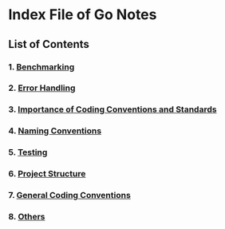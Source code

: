 # Index File of Go Notes

## List of Contents

### 1. [Benchmarking](./benchmarking.md)
### 2. [Error Handling](./error-handling.md)
### 3. [Importance of Coding Conventions and Standards](./importance-of-coding-conventions-and-standards.md)
### 4. [Naming Conventions](./naming-conventions.md)
### 5. [Testing](./testing.md)
### 6. [Project Structure](./project-structure-in-go.md)
### 7. [General Coding Conventions](./coding-conventions.md)
### 8. [Others](./others.md)